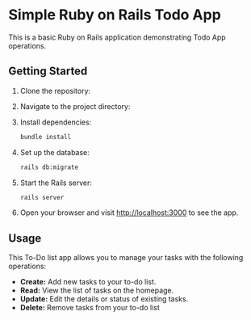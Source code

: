 # Simple Ruby on Rails Todo App

This is a basic Ruby on Rails application demonstrating Todo App operations.

## Getting Started

1. Clone the repository:

2. Navigate to the project directory:

3. Install dependencies:

    ```bash
    bundle install
    ```

4. Set up the database:

    ```bash
    rails db:migrate
    ```

5. Start the Rails server:

    ```bash
    rails server
    ```

6. Open your browser and visit [http://localhost:3000](http://localhost:3000) to see the app.

## Usage

This To-Do list app allows you to manage your tasks with the following operations:

- **Create:** Add new tasks to your to-do list.
- **Read:**  View the list of tasks on the homepage.
- **Update:** Edit the details or status of existing tasks.
- **Delete:** Remove tasks from your to-do list
